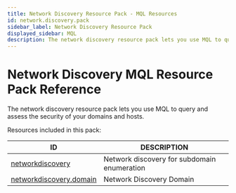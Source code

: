 ```yaml
---
title: Network Discovery Resource Pack - MQL Resources
id: network.discovery.pack
sidebar_label: Network Discovery Resource Pack
displayed_sidebar: MQL
description: The network discovery resource pack lets you use MQL to query and assess the security of your domains and hosts.
---
```


# Network Discovery MQL Resource Pack Reference

The network discovery resource pack lets you use MQL to query and assess the security of your domains and hosts.

Resources included in this pack:

| ID                                                    | DESCRIPTION                                 |
| ----------------------------------------------------- | ------------------------------------------- |
| [networkdiscovery](networkdiscovery.md)               | Network discovery for subdomain enumeration |
| [networkdiscovery.domain](networkdiscovery.domain.md) | Network Discovery Domain                    |
